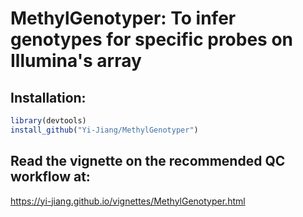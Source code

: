 # MethylGenotyper: To infer genotypes for specific probes on Illumina's array

## Installation:
```R
library(devtools)
install_github("Yi-Jiang/MethylGenotyper")
```

## Read the vignette on the recommended QC workflow at:
https://yi-jiang.github.io/vignettes/MethylGenotyper.html
